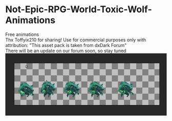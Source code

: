 # Not-Epic-RPG-World-Toxic-Wolf-Animations
Free animations<br>
Thx Toffyix210 for sharing!
Use for commercial purposes only with attribution: "This asset pack is taken from dxDark Forum"<br>
There will be an update on our forum soon, so stay tuned<br>
<img src = "demo.PNG">

